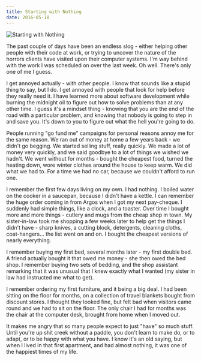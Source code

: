 ```yaml
---
title: Starting with Nothing
date: 2016-05-18
---
```


![Starting with Nothing](https://source.unsplash.com/0gkw_9fy0eQ/1600x900)

The past couple of days have been an endless slog - either helping other people with their code at work, or trying to uncover the nature of the horrors clients have visited upon their computer systems. I'm way behind with the work I was scheduled on over the last week. Oh well. There's only one of me I guess.

I get annoyed actually - with other people. I know that sounds like a stupid thing to say, but I do. I get annoyed with people that look for help before they really need it. I have learned more about software development while burning the midnight oil to figure out how to solve problems than at any other time. I guess it's a mindset thing - knowing that you are the end of the road with a particular problem, and knowing that nobody is going to step in and save you. It's down to you to figure out what the hell you're going to do.

People running "go fund me" campaigns for personal reasons annoy me for the same reason. We ran out of money at home a few years back - we didn't go begging. We started selling stuff, really quickly. We made a lot of money very quickly, and we said goodbye to a lot of things we wished we hadn't. We went without for months - bought the cheapest food, turned the heating down, wore winter clothes around the house to keep warm. We did what we had to. For a time we had no car, because we couldn't afford to run one.

I remember the first few days living on my own. I had nothing. I boiled water on the cooker in a saucepan, because I didn't have a kettle. I can remember the huge order coming in from Argos when I got my next pay-cheque. I suddenly had simple things, like a clock, and a toaster. Over time I bought more and more things - cutlery and mugs from the cheap shop in town. My sister-in-law took me shopping a few weeks later to help get the things I didn't have - sharp knives, a cutting block, detergents, cleaning cloths, coat-hangers... the list went on and on. I bought the cheapest versions of nearly everything.

I remember buying my first bed, several months later - my first double bed. A friend actually bought it that owed me money - she then owed the bed shop. I remember buying two sets of bedding, and the shop assistant remarking that it was unusual that I knew exactly what I wanted (my sister in law had instructed me what to get).

I remember ordering my first furniture, and it being a big deal. I had been sitting on the floor for months, on a collection of travel blankets bought from discount stores. I thought they looked fine, but felt bad when visitors came round and we had to sit on the floor. The only chair I had for months was the chair at the computer desk, brought from home when I moved out.

It makes me angry that so many people expect to just "have" so much stuff. Until you're up shit creek without a paddle, you don't learn to make do, or to adapt, or to be happy with what you have. I know it's an old saying, but when I lived in that first apartment, and had almost nothing, it was one of the happiest times of my life.
